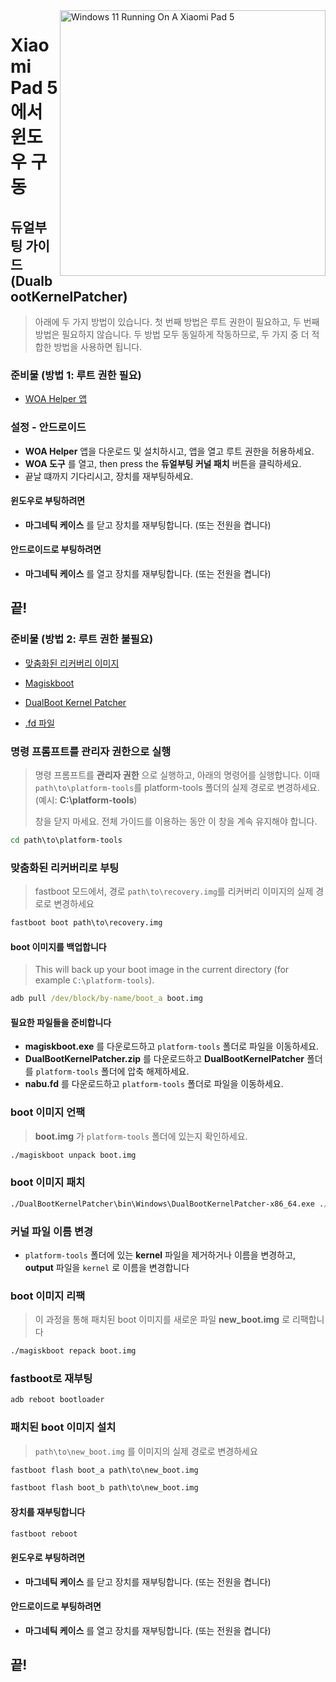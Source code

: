 <img align="right" src="https://raw.githubusercontent.com/erdilS/Port-Windows-11-Xiaomi-Pad-5/main/nabu.png" width="425" alt="Windows 11 Running On A Xiaomi Pad 5">

# Xiaomi Pad 5 에서 윈도우 구동

## 듀얼부팅 가이드 (DualbootKernelPatcher)
> 아래에 두 가지 방법이 있습니다. 첫 번째 방법은 루트 권한이 필요하고, 두 번째 방법은 필요하지 않습니다. 두 방법 모두 동일하게 작동하므로, 두 가지 중 더 적합한 방법을 사용하면 됩니다.

### 준비물 (방법 1: 루트 권한 필요)
- [WOA Helper 앱](https://github.com/n00b69/woa-helper/releases/tag/APK)

### 설정 - 안드로이드
- **WOA Helper** 앱을 다운로드 및 설치하시고, 앱을 열고 루트 권한을 허용하세요.
- **WOA 도구** 를 열고, then press the **듀얼부팅 커널 패치** 버튼을 클릭하세요.
- 끝날 떄까지 기다리시고, 장치를 재부팅하세요.

#### 윈도우로 부팅하려면
- **마그네틱 케이스** 를 닫고 장치를 재부팅합니다. (또는 전원을 켭니다)

#### 안드로이드로 부팅하려면
- **마그네틱 케이스** 를 열고 장치를 재부팅합니다. (또는 전원을 켭니다)

## 끝!


### 준비물 (방법 2: 루트 권한 불필요)
- [맞춤화된 리커버리 이미지](https://github.com/ArKT-7/twrp_device_xiaomi_nabu/releases/tag/mod-win)

- [Magiskboot](https://github.com/erdilS/Port-Windows-11-Xiaomi-Pad-5/releases/download/1.0/magiskboot.exe)

- [DualBoot Kernel Patcher](https://github.com/erdilS/Port-Windows-11-Xiaomi-Pad-5/releases/download/1.0/DualBootKernelPatcher.zip)

- [.fd 파일](https://github.com/erdilS/Port-Windows-11-Xiaomi-Pad-5/releases/download/1.0/nabu.fd)

### 명령 프롬프트를 관리자 권한으로 실행
> 명령 프롬프트를 **관리자 권한** 으로 실행하고, 아래의 명령어를 실행합니다. 이때 `path\to\platform-tools`를 platform-tools 폴더의 실제 경로로 변경하세요. (예시: **C:\platform-tools**)
>
> 창을 닫지 마세요. 전체 가이드를 이용하는 동안 이 창을 계속 유지해야 합니다.
```cmd
cd path\to\platform-tools
```

### 맞춤화된 리커버리로 부팅
> fastboot 모드에서, 경로 `path\to\recovery.img`를 리커버리 이미지의 실제 경로로 변경하세요
```cmd
fastboot boot path\to\recovery.img
```

#### boot 이미지를 백업합니다
> This will back up your boot image in the current directory (for example `C:\platform-tools`).
```cmd
adb pull /dev/block/by-name/boot_a boot.img
```

#### 필요한 파일들을 준비합니다
- **magiskboot.exe** 를 다운로드하고 `platform-tools` 폴더로 파일을 이동하세요.
- **DualBootKernelPatcher.zip** 를 다운로드하고 **DualBootKernelPatcher** 폴더를 `platform-tools` 폴더에 압축 해제하세요.
- **nabu.fd** 를 다운로드하고 `platform-tools` 폴더로 파일을 이동하세요.

### boot 이미지 언팩
> **boot.img** 가 `platform-tools` 폴더에 있는지 확인하세요.
```cmd
./magiskboot unpack boot.img
```

### boot 이미지 패치
```cmd
./DualBootKernelPatcher\bin\Windows\DualBootKernelPatcher-x86_64.exe ./kernel ./nabu.fd ./output ./DualBootKernelPatcher\Config\DualBoot.Sm8150.cfg ./DualBootKernelPatcher\ShellCode\ShellCode.Nabu.bin
```

### 커널 파일 이름 변경
- `platform-tools` 폴더에 있는 **kernel** 파일을 제거하거나 이름을 변경하고, **output** 파일을 `kernel` 로 이름을 변경합니다

### boot 이미지 리팩
> 이 과정을 통해 패치된 boot 이미지를 새로운 파일 **new_boot.img** 로 리팩합니다
```cmd
./magiskboot repack boot.img
```

### fastboot로 재부팅
```cmd
adb reboot bootloader
```

### 패치된 boot 이미지 설치
> `path\to\new_boot.img` 를 이미지의 실제 경로로 변경하세요
```cmd
fastboot flash boot_a path\to\new_boot.img
```
```cmd
fastboot flash boot_b path\to\new_boot.img
```

#### 장치를 재부팅합니다
```cmd
fastboot reboot
```

#### 윈도우로 부팅하려면
- **마그네틱 케이스** 를 닫고 장치를 재부팅합니다. (또는 전원을 켭니다)

#### 안드로이드로 부팅하려면
- **마그네틱 케이스** 를 열고 장치를 재부팅합니다. (또는 전원을 켭니다)

## 끝!

















